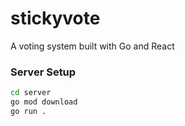 # stickyvote
A voting system built with Go and React

### Server Setup
```bash
cd server
go mod download
go run .
```
